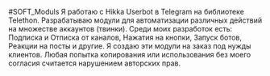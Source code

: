 #SOFT_Moduls
Я работаю с Hikka Userbot в Telegram на библиотеке Telethon. Разрабатываю модули для автоматизации различных действий на множестве аккаунтов (твинки).
Среди моих разработок есть: Подписка и Отписка от каналов, Нажатия на кнопки, Запуск ботов, Реакции на посты и другие.
Я создаю эти модули на заказ под нужды клиентов. Любая попытка копирования или использования без моего согласия считается нарушением авторских прав.
